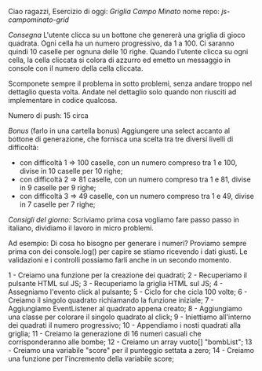 Ciao ragazzi,
Esercizio di oggi: *Griglia Campo Minato*
nome repo: *js-campominato-grid*

*Consegna*
L'utente clicca su un bottone che genererà una griglia di gioco quadrata.
Ogni cella ha un numero progressivo, da 1 a 100.
Ci saranno quindi 10 caselle per ognuna delle 10 righe.
Quando l'utente clicca su ogni cella, la cella cliccata si colora di azzurro ed emetto un messaggio in console con il numero della cella cliccata.

Scomponete sempre il problema in sotto problemi, senza andare troppo nel dettaglio questa volta. Andate nel dettaglio solo quando non riusciti ad implementare in codice qualcosa.

Numero di push: 15 circa

*Bonus* (farlo in una cartella bonus)
Aggiungere una select accanto al bottone di generazione, che fornisca una scelta tra tre diversi livelli di difficoltà:
- con difficoltà 1 => 100 caselle, con un numero compreso tra 1 e 100, divise in 10 caselle per 10 righe;
- con difficoltà 2 => 81 caselle, con un numero compreso tra 1 e 81, divise in 9 caselle per 9 righe;
- con difficoltà 3 => 49 caselle, con un numero compreso tra 1 e 49, divise in 7 caselle per 7 righe;

*Consigli del giorno:*
Scriviamo prima cosa vogliamo fare passo passo in italiano, dividiamo il lavoro in micro problemi.

Ad esempio:
Di cosa ho bisogno per generare i numeri?
Proviamo sempre prima con dei console.log() per capire se stiamo ricevendo i dati giusti.
Le validazioni e i controlli possiamo farli anche in un secondo momento.

<!-- SCOMPOSIZIONE PROBLEMA -->

1 - Creiamo una funzione per la creazione dei quadrati;
2 - Recuperiamo il pulsante HTML sul JS;
3 - Recuperiamo la griglia HTML sul JS;
4 - Assegniamo l'evento click al pulsante;
5 - Ciclo for che cicla 100 volte;
6 - Creiamo il singolo quadrato richiamando la funzione iniziale;
7 - Aggiungiamo EventListener al quadrato appena creato;
8 - Aggiungiamo una classe per colorare il singolo quadrato al click;
9 - Iniettiamo all'interno dei quadrati il numero progressivo;
10 - Appendiamo i nosti quadrati alla griglia;
11 - Creiamo la generazione di 16 numeri casuali che corrisponderanno alle bombe;
12 - Creiamo un array vuoto[] "bombList";
13 - Creiamo una variabile "score" per il punteggio settata a zero;
14 - Creiamo una funzione per l'incremento della variabile score; 
